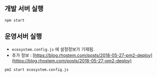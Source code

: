 ## 개발 서버 실행

```
npm start
```

## 운영서버 실행

- `ecosystem.config.js` 에 설정정보가 기재됨.
- 추가 정보 : [https://blog.rhostem.com/posts/2018-05-27-pm2-deploy](https://blog.rhostem.com/posts/2018-05-27-pm2-deploy)

```
pm2 start ecosystem.config.js
```
